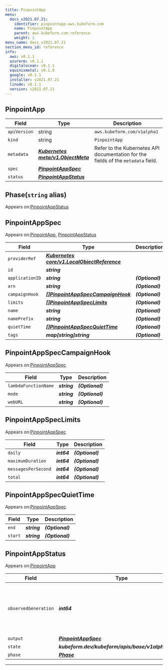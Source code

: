 ```yaml
---
title: PinpointApp
menu:
  docs_v2021.07.21:
    identifier: pinpointapp-aws.kubeform.com
    name: PinpointApp
    parent: aws.kubeform.com-reference
    weight: 1
menu_name: docs_v2021.07.21
section_menu_id: reference
info:
  aws: v0.1.1
  azurerm: v0.1.1
  digitalocean: v0.1.1
  equinixmetal: v0.1.0
  google: v0.1.1
  installer: v2021.07.21
  linode: v0.1.1
  version: v2021.07.21
---
```


## PinpointApp
| Field | Type | Description |
| ------ | ----- | ----------- |
| `apiVersion` | string | `aws.kubeform.com/v1alpha1` |
|    `kind` | string | `PinpointApp` |
| `metadata` | ***[Kubernetes meta/v1.ObjectMeta](https://v1-18.docs.kubernetes.io/docs/reference/generated/kubernetes-api/v1.18/#objectmeta-v1-meta)***|Refer to the Kubernetes API documentation for the fields of the `metadata` field.|
| `spec` | ***[PinpointAppSpec](#pinpointappspec)***||
| `status` | ***[PinpointAppStatus](#pinpointappstatus)***||
## Phase(`string` alias)

Appears on:[PinpointAppStatus](#pinpointappstatus)

## PinpointAppSpec

Appears on:[PinpointApp](#pinpointapp), [PinpointAppStatus](#pinpointappstatus)

| Field | Type | Description |
| ------ | ----- | ----------- |
| `providerRef` | ***[Kubernetes core/v1.LocalObjectReference](https://v1-18.docs.kubernetes.io/docs/reference/generated/kubernetes-api/v1.18/#localobjectreference-v1-core)***||
| `id` | ***string***||
| `applicationID` | ***string***| ***(Optional)*** |
| `arn` | ***string***| ***(Optional)*** |
| `campaignHook` | ***[[]PinpointAppSpecCampaignHook](#pinpointappspeccampaignhook)***| ***(Optional)*** |
| `limits` | ***[[]PinpointAppSpecLimits](#pinpointappspeclimits)***| ***(Optional)*** |
| `name` | ***string***| ***(Optional)*** |
| `namePrefix` | ***string***| ***(Optional)*** |
| `quietTime` | ***[[]PinpointAppSpecQuietTime](#pinpointappspecquiettime)***| ***(Optional)*** |
| `tags` | ***map[string]string***| ***(Optional)*** |
## PinpointAppSpecCampaignHook

Appears on:[PinpointAppSpec](#pinpointappspec)

| Field | Type | Description |
| ------ | ----- | ----------- |
| `lambdaFunctionName` | ***string***| ***(Optional)*** |
| `mode` | ***string***| ***(Optional)*** |
| `webURL` | ***string***| ***(Optional)*** |
## PinpointAppSpecLimits

Appears on:[PinpointAppSpec](#pinpointappspec)

| Field | Type | Description |
| ------ | ----- | ----------- |
| `daily` | ***int64***| ***(Optional)*** |
| `maximumDuration` | ***int64***| ***(Optional)*** |
| `messagesPerSecond` | ***int64***| ***(Optional)*** |
| `total` | ***int64***| ***(Optional)*** |
## PinpointAppSpecQuietTime

Appears on:[PinpointAppSpec](#pinpointappspec)

| Field | Type | Description |
| ------ | ----- | ----------- |
| `end` | ***string***| ***(Optional)*** |
| `start` | ***string***| ***(Optional)*** |
## PinpointAppStatus

Appears on:[PinpointApp](#pinpointapp)

| Field | Type | Description |
| ------ | ----- | ----------- |
| `observedGeneration` | ***int64***| ***(Optional)*** Resource generation, which is updated on mutation by the API Server.|
| `output` | ***[PinpointAppSpec](#pinpointappspec)***| ***(Optional)*** |
| `state` | ***kubeform.dev/kubeform/apis/base/v1alpha1.State***| ***(Optional)*** |
| `phase` | ***[Phase](#phase)***| ***(Optional)*** |
---
